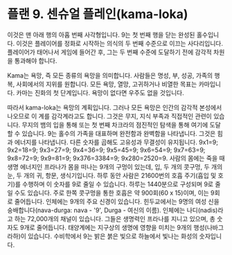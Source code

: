 # 플랜 9. 센슈얼 플레인(kama-loka)

이것은 맨 아래 행의 아홉 번째 사각형입니다. 9는 첫 번째 행을 닫는 완성된 홀수입니다. 이것은 플레이어를 정화로 시작하는 의식의 두 번째 수준으로 이끄는 사다리입니다. 플레이어가 태어나서 게임에 들어간 후, 그는 두 번째 수준에 도달하기 전에 감각적 차원을 통과해야 합니다.

Kama는 욕망, 즉 모든 종류의 욕망을 의미합니다. 사람들은 명성, 부, 성공, 가족의 행복, 사회에서의 지위를 원합니다. 모든 욕망, 열망, 고귀하거나 비열한 목표는 카마입니다. 카마는 진화의 첫 단계입니다. 욕망이 없다면 우주도 없을 것입니다.

따라서 kama-loka는 욕망의 계획입니다. 그러나 모든 욕망은 인간의 감각적 본성에서 나오므로 이 계를 감각계라고도 합니다. 그것은 무지, 지식 부족과 직접적인 관련이 있습니다. 무지의 뱀의 입을 통해 또는 첫 번째 차크라의 점진적인 탐색을 통해 여기에 도달할 수 있습니다. 9는 홀수의 가족을 대표하며 완전함과 완벽함을 나타냅니다. 그것은 힘과 에너지를 나타냅니다. 다른 숫자를 곱해도 고유성과 무결성이 유지됩니다. 9x1=9; 9x2=18=9; 9x3=27=9; 9x4=36=9; 9x5=45=9; 9x6=54=9; 9x7=63=9; 9x8=72=9; 9x9=81=9; 9x376=3384=9; 9x280=2520=9. 사람의 몸에는 죽을 때 생명 에너지인 프라나가 몸을 떠나는 9개의 구멍이 있는데, 입, 두 개의 콧구멍, 두 개의 눈, 두 개의 귀, 항문, 생식기입니다. 하루 동안 사람은 21600번의 호흡 주기(흡입 및 호기)를 수행하며 이 숫자를 9로 줄일 수 있습니다. 하루는 1440분으로 구성되며 9로 줄일 수도 있습니다. 주로 한쪽 콧구멍을 통한 호흡은 약 900회(60 x 15)이며, 이는 9회로 줄어듭니다. 인체에는 9개의 주요 신경이 있습니다. 힌두교에서는 9명의 여성 신을 숭배합니다(nava-durga: nava - '9', Durga - 여신의 이름). 인체에는 나디(nadis)라고 하는 72,000개의 채널이 있습니다. 그들은 생명력인 프라나를 지니고 있으며, 총 숫자도 9개로 줄어듭니다. 태양계에는 지구상의 생명에 영향을 미치는 9개의 행성(나바그라하)이 있습니다. 수비학에서 9는 밝은 붉은 빛으로 하늘에서 빛나는 화성의 숫자입니다.
